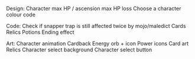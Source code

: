 Design:
    Character max HP / ascension max HP loss
    Choose a character colour code

Code:
    Check if snapper trap is still affected twice by mojo/maledict
    Cards
    Relics
    Potions
    Ending effect

Art:
    Character animation
    Cardback
    Energy orb + icon
    Power icons
    Card art
    Relics
    Character select background
    Character select button